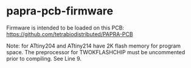 # papra-pcb-firmware

Firmware is intended to be loaded on this PCB: https://github.com/tetrabiodistributed/PAPRA-PCB

Note: for ATtiny204 and ATtiny214 have 2K flash memory for program space. The preprocessor for TWOKFLASHCHIP must be uncommented prior to compiling. See Line 9.
